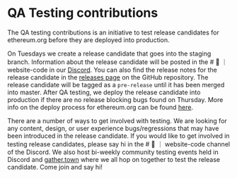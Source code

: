 # QA Testing contributions

The QA testing contributions is an initiative to test release candidates for ethereum.org before they are deployed into production.

On Tuesdays we create a release candidate that goes into the staging branch. Information about the release candidate will be posted in the # 👾 ｜ website-code in our [Discord](https://discord.gg/ethereum-org). You can also find the release notes for the release candidate in the [releases page](https://github.com/ethereum/ethereum-org-website/releases) on the GitHub repository. The release candidate will be tagged as a `pre-release` until it has been merged into master. After QA testing, we deploy the release candidate into production if there are no release blocking bugs found on Thursday. More info on the deploy process for ethereum.org can be found [here](docs/deploy-process.md).

There are a number of ways to get involved with testing. We are looking for any content, design, or user experience bugs/regressions that may have been introduced in the release candidate. If you would like to get involved in testing release candidates, please say hi in the # 👾 ｜ website-code channel of the Discord. We also host bi-weekly community testing events held in Discord and [gather.town](https://www.gather.town/) where we all hop on together to test the release candidate. Come join and say hi!
